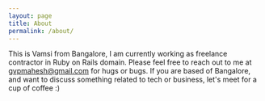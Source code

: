 ```yaml
---
layout: page
title: About
permalink: /about/
---
```


This is Vamsi from Bangalore, I am currently working as freelance contractor in Ruby on Rails domain. Please feel free to reach out to me at gvpmahesh@gmail.com for hugs or bugs. If you are based of Bangalore, and want to discuss something related to tech or business, let's meet for a cup of coffee :)
